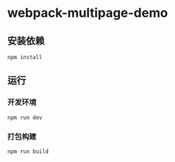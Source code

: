 # webpack-multipage-demo
## 安装依赖
    
    npm install  
    
## 运行
### 开发环境
    
    npm run dev
    
### 打包构建
    
    npm run build
    
